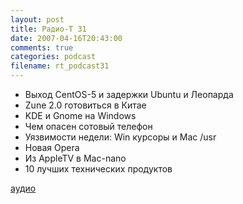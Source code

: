 ```yaml
---
layout: post
title: Радио-T 31
date: 2007-04-16T20:43:00
comments: true
categories: podcast
filename: rt_podcast31
---
```


- Выход CentOS-5 и задержки Ubuntu и Леопарда
- Zune 2.0 готовиться в Китае
- KDE и Gnome на Windows
- Чем опасен сотовый телефон
- Уязвимости недели: Win курсоры и Mac /usr
- Новая Opera
- Из AppleTV в Mac-nano
- 10 лучших технических продуктов

[аудио](http://cdn.radio-t.com/rt_podcast31.mp3)
<audio src="http://cdn.radio-t.com/rt_podcast31.mp3" preload="none"></audio>

